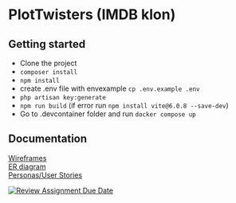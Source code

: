 # PlotTwisters (IMDB klon)
<!-- insert content -->

## Getting started
- Clone the project
- ```composer install```
- ```npm install```
- create .env file with envexample ```cp .env.example .env```
- ```php artisan key:generate```
- ```npm run build``` (if error run ```npm install vite@6.0.8 --save-dev```)
- Go to .devcontainer folder and run ```docker compose up``` 




## Documentation
[Wireframes](https://www.figma.com/design/5UquiqSYlvEPiSWvdrFf6P/U04-?node-id=1-2&t=uhA5UZarIB90L1Jx-1)  
[ER diagram](https://www.figma.com/design/5UquiqSYlvEPiSWvdrFf6P/U04-?node-id=2-2&t=uhA5UZarIB90L1Jx-1)  
[Personas/User Stories](https://www.figma.com/design/5UquiqSYlvEPiSWvdrFf6P/U04-?node-id=0-1&t=uhA5UZarIB90L1Jx-1)  

[![Review Assignment Due Date](https://classroom.github.com/assets/deadline-readme-button-22041afd0340ce965d47ae6ef1cefeee28c7c493a6346c4f15d667ab976d596c.svg)](https://classroom.github.com/a/9Y3cG2WL)
